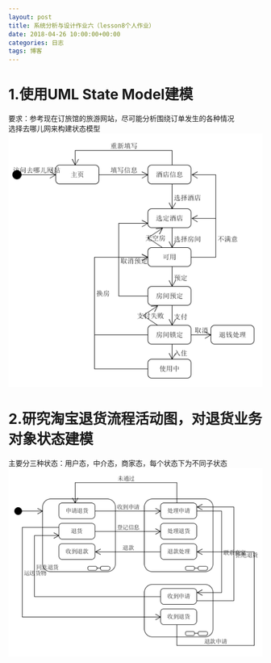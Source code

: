 ```yaml
---
layout: post
title: 系统分析与设计作业六（lesson8个人作业）
date: 2018-04-26 10:00:00+00:00
categories: 日志
tags: 博客
---
```

# 1.使用UML State Model建模
要求：参考现在订旅馆的旅游网站，尽可能分析围绕订单发生的各种情况  
选择去哪儿网来构建状态模型  
![](https://github.com/gaoynui/gaoynui.github.io/blob/master/_posts/pictures/QunarState.PNG?raw=true)
# 2.研究淘宝退货流程活动图，对退货业务对象状态建模
主要分三种状态：用户态，中介态，商家态，每个状态下为不同子状态  
![](https://github.com/gaoynui/gaoynui.github.io/blob/master/_posts/pictures/TaoBaoState.PNG?raw=true)
